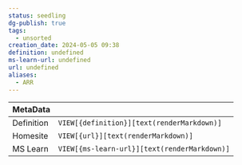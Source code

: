 ```yaml
---
status: seedling
dg-publish: true
tags:
  - unsorted
creation_date: 2024-05-05 09:38
definition: undefined
ms-learn-url: undefined
url: undefined
aliases:
  - ARR
---
```


| MetaData   |                                              |
| ---------- | -------------------------------------------- |
| Definition | `VIEW[{definition}][text(renderMarkdown)]`   |
| Homesite   | `VIEW[{url}][text(renderMarkdown)]`          |
| MS Learn   | `VIEW[{ms-learn-url}][text(renderMarkdown)]` |
